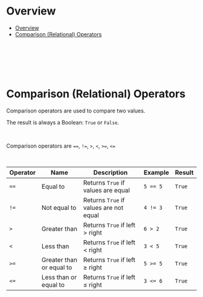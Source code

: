 # Overview

- [Overview](#overview)
- [Comparison (Relational) Operators](#comparison-relational-operators)

&nbsp;

&nbsp;

&nbsp;

# Comparison (Relational) Operators

Comparison operators are used to compare two values.

The result is always a Boolean: `True` or `False`.

&nbsp;

Comparison operators are `==`, `!=`, `>`, `<`, `>=`, `<=`

&nbsp;

| Operator | Name                     | Description                            | Example  | Result |
| -------- | ------------------------ | -------------------------------------- | -------- | ------ |
| `==`     | Equal to                 | Returns `True` if values are equal     | `5 == 5` | `True` |
| `!=`     | Not equal to             | Returns `True` if values are not equal | `4 != 3` | `True` |
| `>`      | Greater than             | Returns `True` if left > right         | `6 > 2`  | `True` |
| `<`      | Less than                | Returns `True` if left < right         | `3 < 5`  | `True` |
| `>=`     | Greater than or equal to | Returns `True` if left ≥ right         | `5 >= 5` | `True` |
| `<=`     | Less than or equal to    | Returns `True` if left ≤ right         | `3 <= 6` | `True` |
